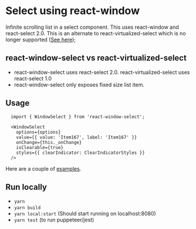 # Select using react-window
Infinite scrolling list in a select component. This uses react-window and react-select 2.0. 
This is an alternate to react-virtualized-select which is no longer supported ([See here](https://github.com/bvaughn/react-virtualized-select#this-component-is-no-longer-supported));

## react-window-select vs react-virtualized-select
* react-window-select uses react-select 2.0. react-virtualized-select uses react-select 1.0
* react-window-select only exposes fixed size list item.

## Usage
``` 
  import { WindowSelect } from 'react-window-select';

  <WindowSelect
    options={options}
    value={{ value: 'Item167', label: 'Item167' }}
    onChange={this._onChange}
    isClearable={true}
    styles={{ clearIndicator: ClearIndicatorStyles }}
  />
```

Here are a couple of [examples](https://cryptic-plains-61029.herokuapp.com/).

## Run locally  
* `yarn`
* `yarn build`
* `yarn local:start` (Should start running on localhost:8080)
* `yarn test` (to run puppeteer/jest)
